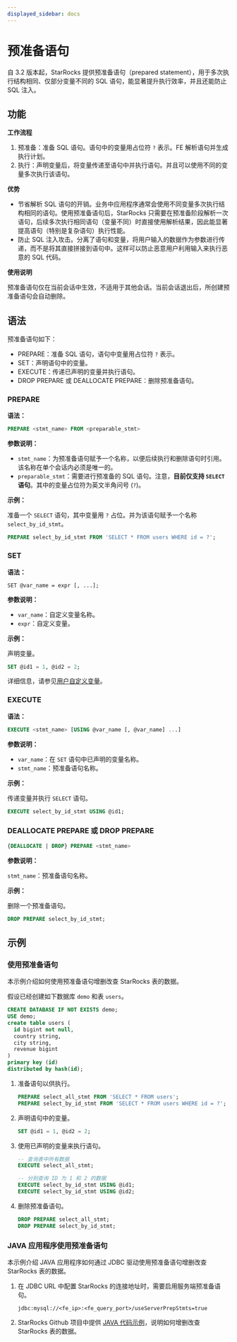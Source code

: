 ```yaml
---
displayed_sidebar: docs
---
```


# 预准备语句

自 3.2 版本起，StarRocks 提供预准备语句（prepared statement），用于多次执行结构相同、仅部分变量不同的 SQL 语句，能显著提升执行效率，并且还能防止 SQL 注入。

## 功能

**工作流程**

1. 预准备：准备 SQL 语句。语句中的变量用占位符 `?` 表示。FE 解析语句并生成执行计划。
2. 执行：声明变量后，将变量传递至语句中并执行语句。并且可以使用不同的变量多次执行该语句。

**优势**

- 节省解析 SQL 语句的开销。业务中应用程序通常会使用不同变量多次执行结构相同的语句。使用预准备语句后，StarRocks 只需要在预准备阶段解析一次语句，后续多次执行相同语句（变量不同）时直接使用解析结果，因此能显著提高语句（特别是复杂语句）执行性能。
- 防止 SQL 注入攻击。分离了语句和变量，将用户输入的数据作为参数进行传递，而不是将其直接拼接到语句中。这样可以防止恶意用户利用输入来执行恶意的 SQL 代码。

**使用说明**

预准备语句仅在当前会话中生效，不适用于其他会话。当前会话退出后，所创建预准备语句会自动删除。

## 语法

预准备语句如下：

- PREPARE：准备 SQL 语句，语句中变量用占位符 `?` 表示。
- SET：声明语句中的变量。
- EXECUTE：传递已声明的变量并执行语句。
- DROP PREPARE 或 DEALLOCATE PREPARE：删除预准备语句。

### PREPARE

**语法：**

```SQL
PREPARE <stmt_name> FROM <preparable_stmt>
```

**参数说明：**

- `stmt_name`：为预准备语句赋予一个名称，以便后续执行和删除语句时引用。该名称在单个会话内必须是唯一的。
- `preparable_stmt`：需要进行预准备的 SQL 语句。注意，**目前仅支持 `SELECT` 语句**。其中的变量占位符为英文半角问号 (`?`)。

**示例：**

准备一个 `SELECT` 语句，其中变量用 `?` 占位。并为该语句赋予一个名称 `select_by_id_stmt`。

```SQL
PREPARE select_by_id_stmt FROM 'SELECT * FROM users WHERE id = ?';
```

### SET

**语法：**

```Plain
SET @var_name = expr [, ...];
```

**参数说明：**

- `var_name`：自定义变量名称。
- `expr`：自定义变量。

**示例：**

声明变量。

```SQL
SET @id1 = 1, @id2 = 2;
```

详细信息，请参见[用户自定义变量](../user_defined_variables.md)。

### EXECUTE

**语法：**

```SQL
EXECUTE <stmt_name> [USING @var_name [, @var_name] ...]
```

**参数说明：**

- `var_name`：在 `SET` 语句中已声明的变量名称。
- `stmt_name`：预准备语句名称。

**示例：**

传递变量并执行 `SELECT` 语句。

```SQL
EXECUTE select_by_id_stmt USING @id1;
```

### DEALLOCATE PREPARE 或 DROP PREPARE

```SQL
{DEALLOCATE | DROP} PREPARE <stmt_name>
```

**参数说明：**

`stmt_name`：预准备语句名称。

**示例：**

删除一个预准备语句。

```SQL
DROP PREPARE select_by_id_stmt;
```

## 示例

### 使用预准备语句

本示例介绍如何使用预准备语句增删改查 StarRocks 表的数据。

假设已经创建如下数据库 `demo` 和表 `users`。

```SQL
CREATE DATABASE IF NOT EXISTS demo;
USE demo;
create table users (
  id bigint not null,
  country string,
  city string,
  revenue bigint
)
primary key (id)
distributed by hash(id);
```

1. 准备语句以供执行。

   ```SQL
   PREPARE select_all_stmt FROM 'SELECT * FROM users';
   PREPARE select_by_id_stmt FROM 'SELECT * FROM users WHERE id = ?';
   ```

2. 声明语句中的变量。

   ```SQL
   SET @id1 = 1, @id2 = 2;
   ```

3. 使用已声明的变量来执行语句。

   ```SQL
   -- 查询表中所有数据
   EXECUTE select_all_stmt;
   
   -- 分别查询 ID 为 1 和 2 的数据
   EXECUTE select_by_id_stmt USING @id1;
   EXECUTE select_by_id_stmt USING @id2;
   ```

4. 删除预准备语句。

   ```SQL
   DROP PREPARE select_all_stmt;
   DROP PREPARE select_by_id_stmt;
   ```

### JAVA 应用程序使用预准备语句

本示例介绍 JAVA 应用程序如何通过 JDBC 驱动使用预准备语句增删改查 StarRocks 表的数据。

1. 在 JDBC URL 中配置 StarRocks 的连接地址时，需要启用服务端预准备语句。

    ```Plaintext
    jdbc:mysql://<fe_ip>:<fe_query_port>/useServerPrepStmts=true
    ```

2. StarRocks Github 项目中提供 [JAVA 代码示例](https://github.com/StarRocks/starrocks/blob/main/fe/fe-core/src/test/java/com/starrocks/analysis/PreparedStmtTest.java)，说明如何增删改查 StarRocks 表的数据。
